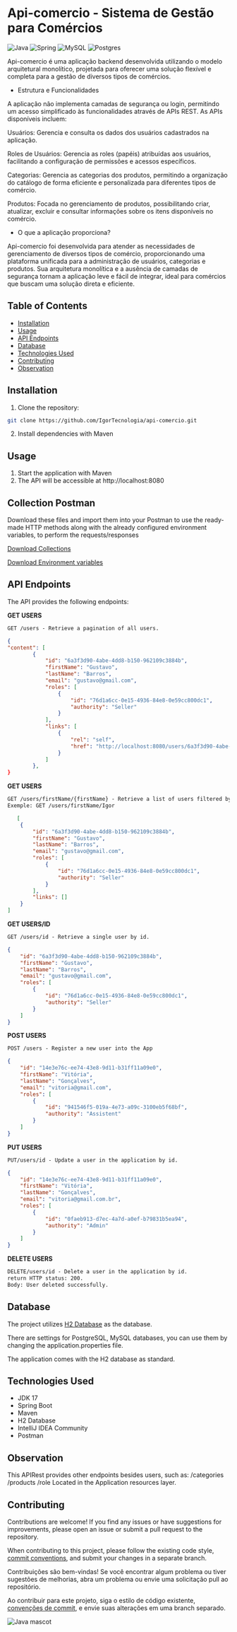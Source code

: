 # Api-comercio - Sistema de Gestão para Comércios

![Java](https://img.shields.io/badge/java-%23ED8B00.svg?style=for-the-badge&logo=openjdk&logoColor=white)
![Spring](https://img.shields.io/badge/spring-%236DB33F.svg?style=for-the-badge&logo=spring&logoColor=white)
![MySQL](https://img.shields.io/badge/mysql-4479A1.svg?style=for-the-badge&logo=mysql&logoColor=white)
![Postgres](https://img.shields.io/badge/postgres-%23316192.svg?style=for-the-badge&logo=postgresql&logoColor=white)

Api-comercio é uma aplicação backend desenvolvida utilizando o modelo arquitetural monolítico, projetada para oferecer uma solução flexível e completa para a gestão de diversos tipos de comércios.

- Estrutura e Funcionalidades

A aplicação não implementa camadas de segurança ou login, permitindo um acesso simplificado às funcionalidades através de APIs REST. As APIs disponíveis incluem:

Usuários: Gerencia e consulta os dados dos usuários cadastrados na aplicação.

Roles de Usuários: Gerencia as roles (papéis) atribuídas aos usuários, facilitando a configuração de permissões e acessos específicos.

Categorias: Gerencia as categorias dos produtos, permitindo a organização do catálogo de forma eficiente e personalizada para diferentes tipos de comércio.

Produtos: Focada no gerenciamento de produtos, possibilitando criar, atualizar, excluir e consultar informações sobre os itens disponíveis no comércio.

- O que a aplicação proporciona?

Api-comercio foi desenvolvida para atender as necessidades de gerenciamento de diversos tipos de comércio, proporcionando uma plataforma unificada para a administração de usuários, categorias e produtos. Sua arquitetura monolítica e a ausência de camadas de segurança tornam a aplicação leve e fácil de integrar, ideal para comércios que buscam uma solução direta e eficiente.

## Table of Contents

- [Installation](#installation)
- [Usage](#usage)
- [API Endpoints](#api-endpoints)
- [Database](#database)
- [Technologies Used](#technologies-used)
- [Contributing](#contributing)
- [Observation](#observation)

## Installation

1. Clone the repository:

```bash
git clone https://github.com/IgorTecnologia/api-comercio.git
```

2. Install dependencies with Maven

## Usage

1. Start the application with Maven
2. The API will be accessible at http://localhost:8080

## Collection Postman

Download these files and import them into your Postman to use the ready-made HTTP methods along with the already configured environment variables, to perform the requests/responses

[Download Collections](https://github.com/IgorTecnologia/api-comercio/blob/docs-postman/Api-comercio-collection.json)

[Download Environment variables](https://github.com/IgorTecnologia/api-comercio/blob/docs-postman/Local-%20host-environment.json)

## API Endpoints
The API provides the following endpoints:

**GET USERS**
```markdown
GET /users - Retrieve a pagination of all users.
```
```json
{
"content": [
        {
            "id": "6a3f3d90-4abe-4dd8-b150-962109c3884b",
            "firstName": "Gustavo",
            "lastName": "Barros",
            "email": "gustavo@gmail.com",
            "roles": [
                {
                    "id": "76d1a6cc-0e15-4936-84e8-0e59cc800dc1",
                    "authority": "Seller"
                }
            ],
            "links": [
                {
                    "rel": "self",
                    "href": "http://localhost:8080/users/6a3f3d90-4abe-4dd8-b150-962109c3884b"
                }
            ]
        },
}

```
**GET USERS**
```markdown
GET /users/firstName/{firstName} - Retrieve a list of users filtered by firstName.
Exemple: GET /users/firstName/Igor
```
```json
   [
    {
        "id": "6a3f3d90-4abe-4dd8-b150-962109c3884b",
        "firstName": "Gustavo",
        "lastName": "Barros",
        "email": "gustavo@gmail.com",
        "roles": [
            {
                "id": "76d1a6cc-0e15-4936-84e8-0e59cc800dc1",
                "authority": "Seller"
            }
        ],
        "links": []
    }
]

```
**GET USERS/ID**
```markdown
GET /users/id - Retrieve a single user by id.
```

```json
{
    "id": "6a3f3d90-4abe-4dd8-b150-962109c3884b",
    "firstName": "Gustavo",
    "lastName": "Barros",
    "email": "gustavo@gmail.com",
    "roles": [
        {
            "id": "76d1a6cc-0e15-4936-84e8-0e59cc800dc1",
            "authority": "Seller"
        }
    ]
}
```

**POST USERS**
```markdown
POST /users - Register a new user into the App
```
```json
{
    "id": "14e3e76c-ee74-43e8-9d11-b31ff11a09e0",
    "firstName": "Vitória",
    "lastName": "Gonçalves",
    "email": "vitoria@gmail.com",
    "roles": [
        {
            "id": "941546f5-019a-4e73-a09c-3100eb5f68bf",
            "authority": "Assistent"
        }
    ]
}
```
**PUT USERS**
```markdown
PUT/users/id - Update a user in the application by id.
```
```json
{
    "id": "14e3e76c-ee74-43e8-9d11-b31ff11a09e0",
    "firstName": "Vitória",
    "lastName": "Gonçalves",
    "email": "vitoria@gmail.com.br",
    "roles": [
        {
            "id": "0faeb913-d7ec-4a7d-a0ef-b79831b5ea94",
            "authority": "Admin"
        }
    ]
}
```
**DELETE USERS**
```markdown
DELETE/users/id - Delete a user in the application by id.
return HTTP status: 200.
Body: User deleted successfully.

```
## Database
The project utilizes [H2 Database](https://www.h2database.com/html/tutorial.html) as the database.

There are settings for PostgreSQL, MySQL databases, you can use them by changing the application.properties file.

The application comes with the H2 database as standard.

## Technologies Used

- JDK 17
- Spring Boot
- Maven
- H2 Database
- IntelliJ IDEA Community
- Postman

## Observation
This APIRest provides other endpoints besides users, such as:
/categories
/products
/role
Located in the Application resources layer.

## Contributing

Contributions are welcome! If you find any issues or have suggestions for improvements, please open an issue or submit a pull request to the repository.

When contributing to this project, please follow the existing code style, [commit conventions](https://www.conventionalcommits.org/en/v1.0.0/), and submit your changes in a separate branch.

Contribuições são bem-vindas! Se você encontrar algum problema ou tiver sugestões de melhorias, abra um problema ou envie uma solicitação pull ao repositório.

Ao contribuir para este projeto, siga o estilo de código existente, [convenções de commit](https://medium.com/linkapi-solutions/conventional-commits-pattern-3778d1a1e657), e envie suas alterações em uma branch separado.

![Java mascot](https://img-c.udemycdn.com/course/750x422/3569929_d77b.jpg)
